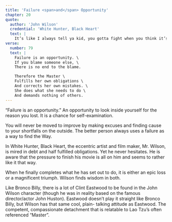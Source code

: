 ```yaml
---
title: 'Failure <span>and</span> Opportunity'
chapter: 20
quote:
  author: 'John Wilson'
  credential: 'White Hunter, Black Heart'
  text: |
    It’s like I always tell ya kid, you gotta fight when you think it’s the right thing to do. Otherwise, you feel like your gut’s full of puss. Even if you get the Hell beat outta ya, if ya fight, you feel ok about it.
verse:
  number: 79
  text: |
    Failure is an opportunity. \
    If you blame someone else, \
    There is no end to the blame.

    Therefore the Master \
    Fulfills her own obligations \
    And corrects her own mistakes. \
    She does what she needs to do \
    And demands nothing of others.
---
```


“Failure is an opportunity.”
An opportunity to look inside yourself for the reason you lost.
It is a chance for self-examination.

You will never be moved to improve by making excuses and finding
cause to your shortfalls on the outside.
The better person always uses a failure as a way to find the Way.

In White Hunter, Black Heart, the eccentric artist and film maker,
Mr. Wilson, is mired in debt and half fulfilled obligations.
Yet he never hesitates.
He is aware that the pressure to finish his movie is all on him
and seems to rather like it that way.

When he finally completes what he has set out to do,
it is either an epic loss or a magnificent triumph.
Wilson finds wisdom in both.

Like Bronco Billy,
there is a lot of Clint Eastwood to be found in the John Wilson
character (though he was in reality based on the famous
director/actor John Huston). Eastwood doesn’t play it straight
like Bronco Billy, but Wilson has that same cool, plain- talking
attitude as Eastwood. The competent, compassionate detachment
that is relatable to Lao Tzu’s often referenced “Master”.
